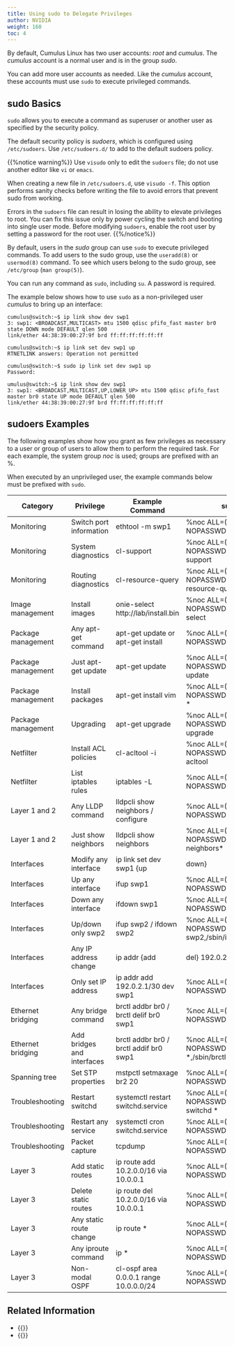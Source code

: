 ```yaml
---
title: Using sudo to Delegate Privileges
author: NVIDIA
weight: 160
toc: 4
---
```

By default, Cumulus Linux has two user accounts: *root* and *cumulus*. The *cumulus* account is a normal user and is in the group *sudo*.

You can add more user accounts as needed. Like the *cumulus* account, these accounts must use `sudo` to execute privileged commands.

## sudo Basics

`sudo` allows you to execute a command as superuser or another user as specified by the security policy.

The default security policy is *sudoers*, which is configured using `/etc/sudoers`. Use `/etc/sudoers.d/` to add to the default sudoers policy.

{{%notice warning%}}
Use `visudo` only to edit the `sudoers` file; do not use another editor like `vi` or `emacs`.

When creating a new file in `/etc/sudoers.d`, use `visudo -f`. This option performs sanity checks before writing the file to avoid errors that prevent sudo from working.

Errors in the `sudoers` file can result in losing the ability to elevate privileges to root. You can fix this issue only by power cycling the switch and booting into single user mode. Before modifying `sudoers`, enable the root user by setting a password for the root user.
{{%/notice%}}

By default, users in the *sudo* group can use `sudo` to execute privileged commands. To add users to the sudo group, use the `useradd(8)` or `usermod(8)` command. To see which users belong to the sudo group, see `/etc/group` (`man group(5)`).

You can run any command as `sudo`, including `su`. A password is required.

The example below shows how to use `sudo` as a non-privileged user *cumulus* to bring up an interface:

```
cumulus@switch:~$ ip link show dev swp1
3: swp1: <BROADCAST,MULTICAST> mtu 1500 qdisc pfifo_fast master br0 state DOWN mode DEFAULT qlen 500
link/ether 44:38:39:00:27:9f brd ff:ff:ff:ff:ff:ff

cumulus@switch:~$ ip link set dev swp1 up
RTNETLINK answers: Operation not permitted

cumulus@switch:~$ sudo ip link set dev swp1 up
Password:

umulus@switch:~$ ip link show dev swp1
3: swp1: <BROADCAST,MULTICAST,UP,LOWER_UP> mtu 1500 qdisc pfifo_fast master br0 state UP mode DEFAULT qlen 500
link/ether 44:38:39:00:27:9f brd ff:ff:ff:ff:ff:ff
```

## sudoers Examples

The following examples show how you grant as few privileges as necessary to a user or group of users to allow them to perform the required task. For each example, the system group *noc* is used; groups are prefixed with an %.

When executed by an unprivileged user, the example commands below must be prefixed with `sudo`.

| Category | Privilege | Example Command | sudoers Entry |
|--------- |---------- |---------------- |-------------- |
| Monitoring | Switch port information|ethtool -m swp1|%noc ALL=(ALL) NOPASSWD:/sbin/ethtool |
| Monitoring | System diagnostics|cl-support|%noc ALL=(ALL) NOPASSWD:/usr/cumulus/bin/cl-support |
| Monitoring | Routing diagnostics|cl-resource-query|%noc ALL=(ALL) NOPASSWD:/usr/cumulus/bin/cl-resource-query |
| Image management | Install images|onie-select http://lab/install.bin|%noc ALL=(ALL) NOPASSWD:/usr/cumulus/bin/onie-select |
| Package management | Any apt-get command|apt-get update or apt-get install|%noc ALL=(ALL) NOPASSWD:/usr/bin/apt-get |
| Package management | Just apt-get update | apt-get update | %noc ALL=(ALL) NOPASSWD:/usr/bin/apt-get update |
| Package management | Install packages | apt-get install vim | %noc ALL=(ALL) NOPASSWD:/usr/bin/apt-get install * |
| Package management | Upgrading | apt-get upgrade | %noc ALL=(ALL) NOPASSWD:/usr/bin/apt-get upgrade |
| Netfilter | Install ACL policies | cl-acltool -i | %noc ALL=(ALL) NOPASSWD:/usr/cumulus/bin/cl-acltool |
| Netfilter | List iptables rules | iptables -L | %noc ALL=(ALL) NOPASSWD:/sbin/iptables |
| Layer 1 and 2 |Any LLDP command | lldpcli show neighbors / configure | %noc ALL=(ALL) NOPASSWD:/usr/sbin/lldpcli |
| Layer 1 and 2 | Just show neighbors | lldpcli show neighbors | %noc ALL=(ALL) NOPASSWD:/usr/sbin/lldpcli show neighbors* |
| Interfaces | Modify any interface | ip link set dev swp1 {up|down} | %noc ALL=(ALL) NOPASSWD:/sbin/ip link set * |
| Interfaces | Up any interface | ifup swp1 | %noc ALL=(ALL) NOPASSWD:/sbin/ifup |
| Interfaces | Down any interface | ifdown swp1 | %noc ALL=(ALL) NOPASSWD:/sbin/ifdown |
| Interfaces | Up/down only swp2 | ifup swp2 / ifdown swp2 | %noc ALL=(ALL) NOPASSWD:/sbin/ifup swp2,/sbin/ifdown swp2 |
| Interfaces | Any IP address change | ip addr {add|del} 192.0.2.1/30 dev swp1 | %noc ALL=(ALL) NOPASSWD:/sbin/ip addr * |
| Interfaces | Only set IP address | ip addr add 192.0.2.1/30 dev swp1 | %noc ALL=(ALL) NOPASSWD:/sbin/ip addr add * |
| Ethernet bridging | Any bridge command | brctl addbr br0 / brctl delif br0 swp1 | %noc ALL=(ALL) NOPASSWD:/sbin/brctl |
| Ethernet bridging | Add bridges and interfaces | brctl addbr br0 / brctl addif br0 swp1 | %noc ALL=(ALL) NOPASSWD:/sbin/brctl addbr *,/sbin/brctl addif * |
| Spanning tree | Set STP properties | mstpctl setmaxage br2 20 | %noc ALL=(ALL) NOPASSWD:/sbin/mstpctl|
| Troubleshooting | Restart switchd | systemctl restart switchd.service | %noc ALL=(ALL) NOPASSWD:/usr/sbin/service switchd * |
| Troubleshooting | Restart any service | systemctl cron switchd.service | %noc ALL=(ALL) NOPASSWD:/usr/sbin/service |
| Troubleshooting | Packet capture | tcpdump | %noc ALL=(ALL) NOPASSWD:/usr/sbin/tcpdump |
| Layer 3| Add static routes | ip route add 10.2.0.0/16 via 10.0.0.1 | %noc ALL=(ALL) NOPASSWD:/bin/ip route add * |
| Layer 3| Delete static routes | ip route del 10.2.0.0/16 via 10.0.0.1 | %noc ALL=(ALL) NOPASSWD:/bin/ip route del * |
| Layer 3| Any static route change | ip route *|%noc ALL=(ALL) NOPASSWD:/bin/ip route * |
| Layer 3| Any iproute command | ip * | %noc ALL=(ALL) NOPASSWD:/bin/ip |
| Layer 3| Non-modal OSPF | cl-ospf area 0.0.0.1 range 10.0.0.0/24 | %noc ALL=(ALL) NOPASSWD:/usr/bin/cl-ospf |

## Related Information

- {{<exlink url="https://wiki.debian.org/sudo" text="Debian wiki - sudo">}}
- {{<exlink url="http://rubypond.com/blog/adding-yourself-to-the-sudoers-file" text="Adding Yourself to sudoers">}}

